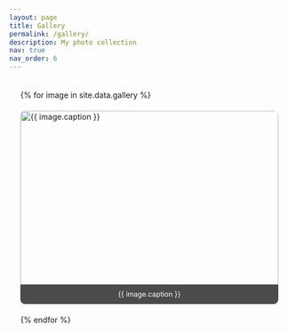 ```yaml
---
layout: page
title: Gallery
permalink: /gallery/
description: My photo collection
nav: true
nav_order: 6
---
```


<style>
.gallery-container {
  display: grid;
  grid-template-columns: repeat(auto-fill, minmax(300px, 1fr));
  gap: 20px;
  padding: 20px;
}

.gallery-item {
  position: relative;
  overflow: hidden;
  border-radius: 8px;
  box-shadow: 0 2px 4px rgba(0,0,0,0.1);
  transition: transform 0.3s ease;
  aspect-ratio: 4/3;
}

.gallery-item:hover {
  transform: translateY(-5px);
}

.gallery-item img {
  width: 100%;
  height: 100%;
  object-fit: cover;
  object-position: center;
  display: block;
}

.caption {
  position: absolute;
  bottom: 0;
  left: 0;
  right: 0;
  background: rgba(0,0,0,0.7);
  color: white;
  padding: 10px;
  margin: 0;
  font-size: 0.9em;
  text-align: center;
  transition: opacity 0.3s ease;
}

.gallery-item:hover .caption {
  opacity: 1;
}
</style>

<div class="gallery-container">
  {% for image in site.data.gallery %}
    <div class="gallery-item">
      <img src="{{ image.full }}" alt="{{ image.caption }}">
      <p class="caption">{{ image.caption }}</p>
    </div>
  {% endfor %}
</div> 
